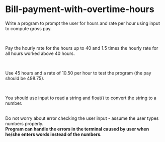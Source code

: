 <h1>Bill-payment-with-overtime-hours</h1>

<p>Write a program to prompt the user for hours and rate per hour using input to compute gross pay.</p>
<br>
<p>Pay the hourly rate for the hours up to 40 and 1.5 times the hourly rate for all hours worked above 40 hours.</p>
<br>
<p>Use 45 hours and a rate of 10.50 per hour to test the program (the pay should be 498.75).</p>
<br>
<p>You should use input to read a string and float() to convert the string to a number.</p>
<br>
Do not worry about error checking the user input - assume the user types numbers properly.
<br>
<b>Program can handle the errors in the terminal caused by user when he/she enters words instead of the numbers.</b>

